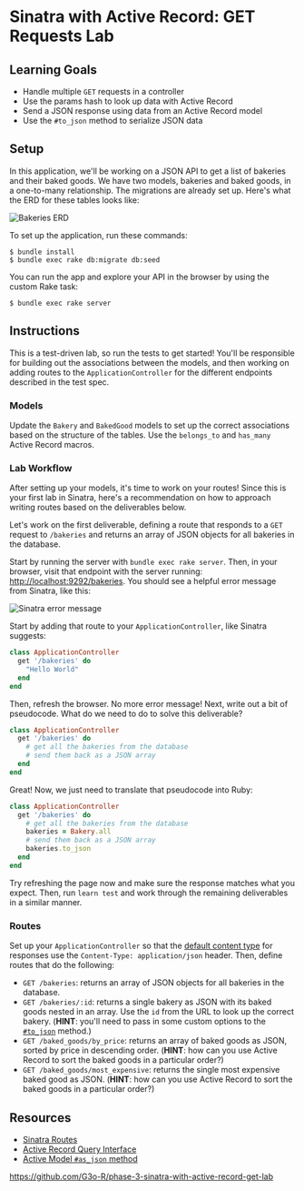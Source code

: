 # Sinatra with Active Record: GET Requests Lab

## Learning Goals

- Handle multiple `GET` requests in a controller
- Use the params hash to look up data with Active Record
- Send a JSON response using data from an Active Record model
- Use the `#to_json` method to serialize JSON data

## Setup

In this application, we'll be working on a JSON API to get a list of bakeries
and their baked goods. We have two models, bakeries and baked goods, in a
one-to-many relationship. The migrations are already set up. Here's what the ERD
for these tables looks like:

![Bakeries ERD](https://curriculum-content.s3.amazonaws.com/phase-3/sinatra-with-active-record-get-lab/bakeries-baked_goods-erd.png)

To set up the application, run these commands:

```console
$ bundle install
$ bundle exec rake db:migrate db:seed
```

You can run the app and explore your API in the browser by using the custom Rake
task:

```console
$ bundle exec rake server
```

## Instructions

This is a test-driven lab, so run the tests to get started! You'll be
responsible for building out the associations between the models, and then
working on adding routes to the `ApplicationController` for the different
endpoints described in the test spec.

### Models

Update the `Bakery` and `BakedGood` models to set up the correct associations
based on the structure of the tables. Use the `belongs_to` and `has_many` Active
Record macros.

### Lab Workflow

After setting up your models, it's time to work on your routes! Since
this is your first lab in Sinatra, here's a recommendation on how to
approach writing routes based on the deliverables below.

Let's work on the first deliverable, defining a route that responds to a `GET`
request to `/bakeries` and returns an array of JSON objects for all bakeries in
the database.

Start by running the server with `bundle exec rake server`. Then, in your
browser, visit that endpoint with the server running:
[http://localhost:9292/bakeries](http://localhost:9292/bakeries). You should see
a helpful error message from Sinatra, like this:

![Sinatra error message](https://curriculum-content.s3.amazonaws.com/phase-3/sinatra-with-active-record-get-lab/sinatra-error-message.png)

Start by adding that route to your `ApplicationController`, like Sinatra suggests:

```rb
class ApplicationController
  get '/bakeries' do
    "Hello World"
  end
end
```

Then, refresh the browser. No more error message! Next, write out a bit of
pseudocode. What do we need to do to solve this deliverable?

```rb
class ApplicationController
  get '/bakeries' do
    # get all the bakeries from the database
    # send them back as a JSON array
  end
end
```

Great! Now, we just need to translate that pseudocode into Ruby:

```rb
class ApplicationController
  get '/bakeries' do
    # get all the bakeries from the database
    bakeries = Bakery.all
    # send them back as a JSON array
    bakeries.to_json
  end
end
```

Try refreshing the page now and make sure the response matches what you expect.
Then, run `learn test` and work through the remaining deliverables in a similar
manner.

### Routes

Set up your `ApplicationController` so that the
[default content type][available settings] for responses use the
`Content-Type: application/json` header. Then, define routes that do the
following:

- `GET /bakeries`: returns an array of JSON objects for all bakeries in the database.
- `GET /bakeries/:id`: returns a single bakery as JSON with its baked goods
  nested in an array. Use the `id` from the URL to look up the correct bakery.
  (**HINT**: you'll need to pass in some custom options to the
  [`#to_json`][as_json] method.)
- `GET /baked_goods/by_price`: returns an array of baked goods as JSON, sorted
  by price in descending order. (**HINT**: how can you use Active Record to sort
  the baked goods in a particular order?)
- `GET /baked_goods/most_expensive`: returns the single most expensive baked
  good as JSON. (**HINT**: how can you use Active Record to sort the baked goods
  in a particular order?)

## Resources

- [Sinatra Routes](https://rubydoc.info/gems/sinatra#routes)
- [Active Record Query Interface](https://guides.rubyonrails.org/active_record_querying.html)
- [Active Model `#as_json` method][as_json]

[available settings]: https://msp-greg.github.io/sinatra/file.README.html#available-settings
[as_json]: https://api.rubyonrails.org/classes/ActiveModel/Serializers/JSON.html#method-i-as_json

https://github.com/G3o-R/phase-3-sinatra-with-active-record-get-lab